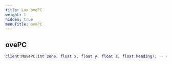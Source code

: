 ```yaml
---
title: Lua ovePC
weight: 1
hidden: true
menuTitle: ovePC
---
```

## ovePC
```lua
client:MovePC(int zone, float x, float y, float z, float heading); -- void
```